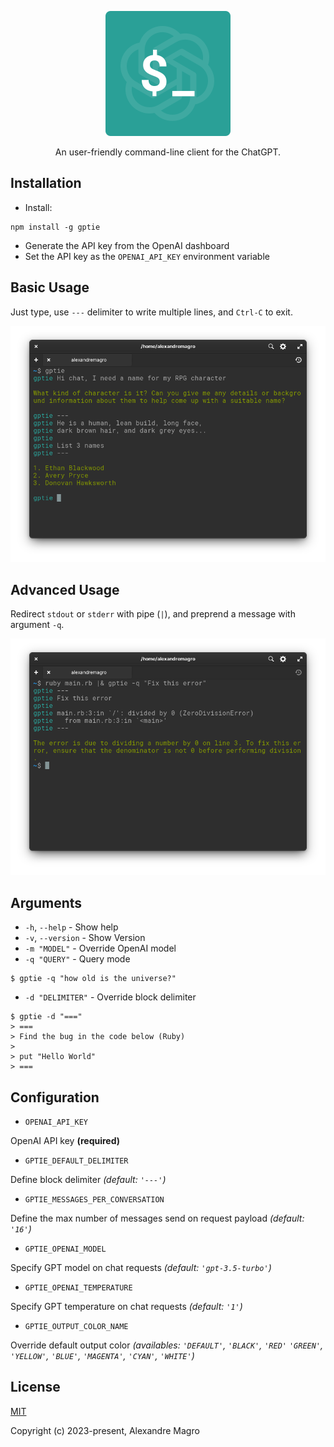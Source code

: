 <p align="center">
  <img src="assets/logo.svg"/>

</p>

<p align="center">
  An user-friendly command-line client for the ChatGPT.
</p>


## Installation

- Install:

```shell
npm install -g gptie
```

- Generate the API key from the OpenAI dashboard
- Set the API key as the `OPENAI_API_KEY` environment variable

## Basic Usage

Just type, use `---` delimiter to write multiple lines, and `Ctrl-C` to exit.

<p align="center">
  <img src="assets/example-basic.png"/>
</p>

## Advanced Usage

Redirect `stdout` or `stderr` with pipe (`|`), and preprend a message with argument `-q`.

<p align="center">
  <img src="assets/example-advanced.png"/>
</p>

## Arguments

- `-h`, `--help` - Show help
- `-v`, `--version` - Show Version
- `-m "MODEL"` - Override OpenAI model
- `-q "QUERY"` - Query mode

```shell
$ gptie -q "how old is the universe?"
```

- `-d "DELIMITER"` - Override block delimiter

```
$ gptie -d "==="
> ===
> Find the bug in the code below (Ruby)
>
> put "Hello World"
> ===
```

## Configuration

- `OPENAI_API_KEY`

OpenAI API key **(required)**

- `GPTIE_DEFAULT_DELIMITER`

Define block delimiter *(default: `'---'`)*

- `GPTIE_MESSAGES_PER_CONVERSATION`

Define the max number of messages send on request payload *(default: `'16'`)*

- `GPTIE_OPENAI_MODEL`

Specify GPT model on chat requests *(default: `'gpt-3.5-turbo'`)*

- `GPTIE_OPENAI_TEMPERATURE`

Specify GPT temperature on chat requests *(default: `'1'`)*

- `GPTIE_OUTPUT_COLOR_NAME`

Override default output color *(availables: `'DEFAULT'`, `'BLACK'`, `'RED'` `'GREEN'`,
  `'YELLOW'`, `'BLUE'`, `'MAGENTA'`, `'CYAN'`, `'WHITE'`)*

## License

[MIT](http://opensource.org/licenses/MIT)

Copyright (c) 2023-present, Alexandre Magro
